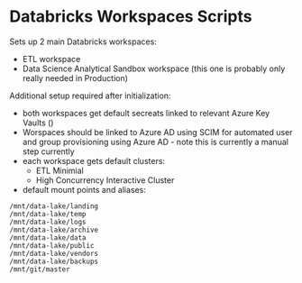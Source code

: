 # Databricks Workspaces Scripts

Sets up 2 main Databricks workspaces:
- ETL workspace
- Data Science Analytical Sandbox workspace (this one is probably only really needed in Production)

Additional setup required after initialization:
- both workspaces get default secreats linked to relevant Azure Key Vaults ()
- Worspaces should be linked to Azure AD using SCIM for automated user and group provisioning using Azure AD - note this is currently a manual step currently
- each workspace gets default clusters:
    - ETL Minimial
    - High Concurrency Interactive Cluster
- default mount points and aliases:

```
/mnt/data-lake/landing
/mnt/data-lake/temp
/mnt/data-lake/logs
/mnt/data-lake/archive
/mnt/data-lake/data
/mnt/data-lake/public
/mnt/data-lake/vendors
/mnt/data-lake/backups
/mnt/git/master
```
